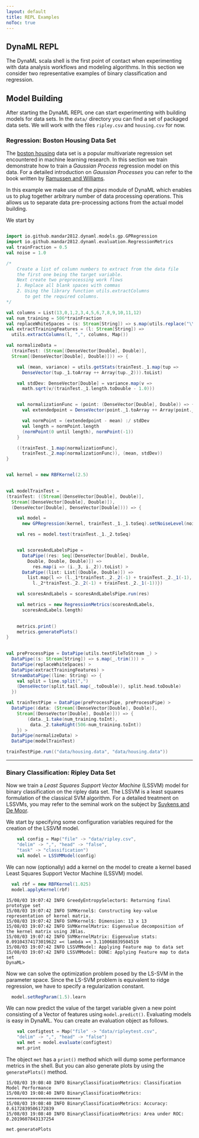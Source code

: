 ```yaml
---
layout: default
title: REPL Examples
noToc: true
---
```

## DynaML REPL


The DynaML scala shell is the first point of contact when experimenting with data analysis workflows and modeling algorithms. In this section we consider two representative examples of binary classification and regression.

## Model Building

After starting the DynaML REPL one can start experimenting with building models for data sets. In the `data/` directory you can find a set of packaged data sets. We will work with the files `ripley.csv` and `housing.csv` for now.


### Regression: Boston Housing Data Set

The [boston housing](https://archive.ics.uci.edu/ml/datasets/Housing) data set is a popular multivariate regression set encountered in machine learning research. In this section we train demonstrate how to train a *Gaussian Process* regression model on this data. For a detailed introduction on *Gaussian Processes* you can refer to the book written by [Ramussen and Williams](https://books.google.nl/books/about/Gaussian_Processes_for_Machine_Learning.html?id=vWtwQgAACAAJ&hl=en).

In this example we make use of the *pipes* module of DynaML which enables us to plug together arbitrary number of data processing operations. This allows us to separate data pre-processing actions from the actual model building.

We start by

```scala

import io.github.mandar2812.dynaml.models.gp.GPRegression
import io.github.mandar2812.dynaml.evaluation.RegressionMetrics
val trainFraction = 0.5
val noise = 1.0

/*
	Create a list of column numbers to extract from the data file
	the first one being the target variable. 
	Next create two preprocessing work flows
	1. Replace all blank spaces with commas
	2. Using the library function utils.extractColumns
	   to get the required columns.
*/

val columns = List(13,0,1,2,3,4,5,6,7,8,9,10,11,12)
val num_training = 506*trainFraction
val replaceWhiteSpaces = (s: Stream[String]) => s.map(utils.replace("\\s+")(","))
val extractTrainingFeatures = (l: Stream[String]) =>
  utils.extractColumns(l, ",", columns, Map())

```


```scala
val normalizeData =
  (trainTest: (Stream[(DenseVector[Double], Double)],
  Stream[(DenseVector[Double], Double)])) => {

    val (mean, variance) = utils.getStats(trainTest._1.map(tup =>
      DenseVector(tup._1.toArray ++ Array(tup._2))).toList)

    val stdDev: DenseVector[Double] = variance.map(v =>
      math.sqrt(v/(trainTest._1.length.toDouble - 1.0)))


    val normalizationFunc = (point: (DenseVector[Double], Double)) => {
      val extendedpoint = DenseVector(point._1.toArray ++ Array(point._2))

      val normPoint = (extendedpoint - mean) :/ stdDev
      val length = normPoint.length
      (normPoint(0 until length), normPoint(-1))
    }

    ((trainTest._1.map(normalizationFunc),
      trainTest._2.map(normalizationFunc)), (mean, stdDev))
}

```

```scala

val kernel = new RBFKernel(2.5)
	

val modelTrainTest =
(trainTest: ((Stream[(DenseVector[Double], Double)],
  Stream[(DenseVector[Double], Double)]),
  (DenseVector[Double], DenseVector[Double]))) => {

    val model =
	  new GPRegression(kernel, trainTest._1._1.toSeq).setNoiseLevel(noise)

	val res = model.test(trainTest._1._2.toSeq)


	val scoresAndLabelsPipe =
      DataPipe((res: Seq[(DenseVector[Double], Double,
	    Double, Double, Double)]) =>
          res.map(i => (i._3, i._2)).toList) >
	  DataPipe((list: List[(Double, Double)]) =>
        list.map{l => (l._1*trainTest._2._2(-1) + trainTest._2._1(-1),
          l._2*trainTest._2._2(-1) + trainTest._2._1(-1))})

	val scoresAndLabels = scoresAndLabelsPipe.run(res)

	val metrics = new RegressionMetrics(scoresAndLabels,
	  scoresAndLabels.length)

        
	metrics.print()
	metrics.generatePlots()
}
```

```scala
	
val preProcessPipe = DataPipe(utils.textFileToStream _) >
  DataPipe((s: Stream[String]) => s.map(_.trim())) >
  DataPipe(replaceWhiteSpaces) >
  DataPipe(extractTrainingFeatures) >
  StreamDataPipe((line: String) => {
    val split = line.split(",")
    (DenseVector(split.tail.map(_.toDouble)), split.head.toDouble)
  })

val trainTestPipe = DataPipe(preProcessPipe, preProcessPipe) >
  DataPipe((data: (Stream[(DenseVector[Double], Double)],
    Stream[(DenseVector[Double], Double)])) => {
        (data._1.take(num_training.toInt),
		 data._2.takeRight(506-num_training.toInt))
    }) >
  DataPipe(normalizeData) >
  DataPipe(modelTrainTest)

trainTestPipe.run(("data/housing.data", "data/housing.data"))
```

***


### Binary Classification: Ripley Data Set

Now we train a *Least Squares Support Vector Machine* (LSSVM) model for binary classification on the ripley data set. The LSSVM is a least squares formulation of the classical SVM algorithm. For a detailed treatment on LSSVMs, you may refer to the seminal work on the subject by [Suykens and De Moor](https://books.google.nl/books?id=g8wEimyEmrUC&printsec=frontcover&dq=least+squares+support+vector&hl=en&sa=X&ved=0ahUKEwipouOk67HKAhVBIg8KHf2JB2YQ6AEIIDAA).

We start by specifying some configuration variables required for the creation of the LSSVM model.

```scala
	val config = Map("file" -> "data/ripley.csv",
	"delim" -> ",", "head" -> "false",
	"task" -> "classification")
	val model = LSSVMModel(config)
```

We can now (optionally) add a kernel on the model to create a kernel based Least Squares Support Vector Machine (LSSVM) model.

```scala
  val rbf = new RBFKernel(1.025)
  model.applyKernel(rbf)
```

```
15/08/03 19:07:42 INFO GreedyEntropySelector$: Returning final prototype set
15/08/03 19:07:42 INFO SVMKernel$: Constructing key-value representation of kernel matrix.
15/08/03 19:07:42 INFO SVMKernel$: Dimension: 13 x 13
15/08/03 19:07:42 INFO SVMKernelMatrix: Eigenvalue decomposition of the kernel matrix using JBlas.
15/08/03 19:07:42 INFO SVMKernelMatrix: Eigenvalue stats: 0.09104374173019622 =< lambda =< 3.110068839504519
15/08/03 19:07:42 INFO LSSVMModel: Applying Feature map to data set
15/08/03 19:07:42 INFO LSSVMModel: DONE: Applying Feature map to data set
DynaML>
```

Now we can solve the optimization problem posed by the LS-SVM in the parameter space. Since the LS-SVM problem is equivalent to ridge regression, we have to specify a regularization constant.

```scala
  model.setRegParam(1.5).learn
```

We can now predict the value of the target variable given a new point consisting of a Vector of features using `model.predict()`. Evaluating models is easy in DynaML. You can create an evaluation object as follows. 

```scala
	val configtest = Map("file" -> "data/ripleytest.csv",
	"delim" -> ",", "head" -> "false")
	val met = model.evaluate(configtest)
	met.print
```
The object `met` has a `print()` method which will dump some performance metrics in the shell. But you can also generate plots by using the `generatePlots()` method.

```
15/08/03 19:08:40 INFO BinaryClassificationMetrics: Classification Model Performance
15/08/03 19:08:40 INFO BinaryClassificationMetrics: ============================
15/08/03 19:08:40 INFO BinaryClassificationMetrics: Accuracy: 0.6172839506172839
15/08/03 19:08:40 INFO BinaryClassificationMetrics: Area under ROC: 0.2019607843137254
```

```scala
met.generatePlots
```
